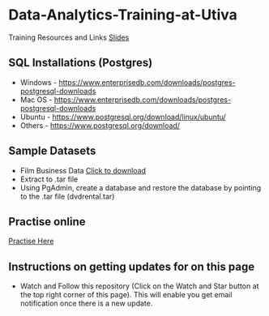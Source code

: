 # Data-Analytics-Training-at-Utiva
Training Resources and Links 
[Slides](https://docs.google.com/presentation/d/1hveKHs6rw_eU9p7Hia77B0RfjHOQiRhozguMjdvtb7o/edit?usp=sharing)

## SQL Installations (Postgres)
- Windows - https://www.enterprisedb.com/downloads/postgres-postgresql-downloads
- Mac OS - https://www.enterprisedb.com/downloads/postgres-postgresql-downloads
- Ubuntu - https://www.postgresql.org/download/linux/ubuntu/
- Others - https://www.postgresql.org/download/

## Sample Datasets 
- Film Business Data [Click to download](https://www.postgresqltutorial.com/wp-content/uploads/2019/05/dvdrental.zip)
- Extract to .tar file 
- Using PgAdmin, create a database and restore the database by pointing to the .tar file (dvdrental.tar)

## Practise online

[Practise Here](https://www.w3resource.com/sql-exercises/)

## Instructions on getting updates for on this page
- Watch and Follow this repository (Click on the Watch and Star button at the top right corner of this page). This will enable you get email notification once there is a new update.


